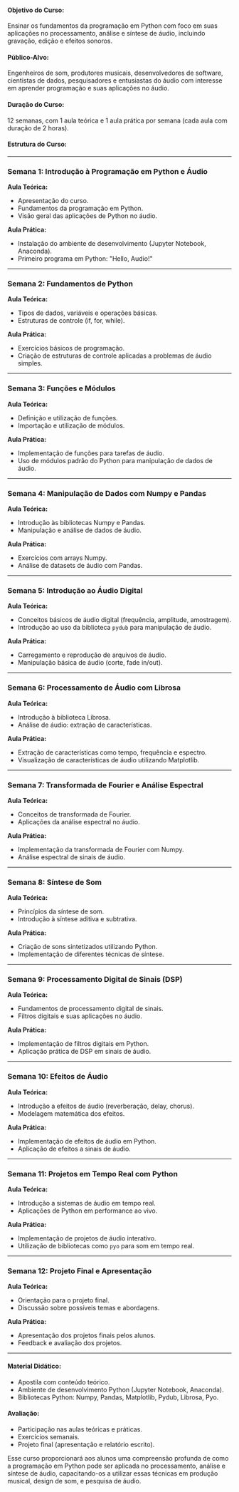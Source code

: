 #### **Objetivo do Curso:**
Ensinar os fundamentos da programação em Python com foco em suas aplicações no processamento, análise e síntese de áudio, incluindo gravação, edição e efeitos sonoros.

#### **Público-Alvo:**
Engenheiros de som, produtores musicais, desenvolvedores de software, cientistas de dados, pesquisadores e entusiastas do áudio com interesse em aprender programação e suas aplicações no áudio.

#### **Duração do Curso:**
12 semanas, com 1 aula teórica e 1 aula prática por semana (cada aula com duração de 2 horas).

#### **Estrutura do Curso:**

---

### **Semana 1: Introdução à Programação em Python e Áudio**

**Aula Teórica:**
- Apresentação do curso.
- Fundamentos da programação em Python.
- Visão geral das aplicações de Python no áudio.

**Aula Prática:**
- Instalação do ambiente de desenvolvimento (Jupyter Notebook, Anaconda).
- Primeiro programa em Python: "Hello, Audio!"

---

### **Semana 2: Fundamentos de Python**

**Aula Teórica:**
- Tipos de dados, variáveis e operações básicas.
- Estruturas de controle (if, for, while).

**Aula Prática:**
- Exercícios básicos de programação.
- Criação de estruturas de controle aplicadas a problemas de áudio simples.

---

### **Semana 3: Funções e Módulos**

**Aula Teórica:**
- Definição e utilização de funções.
- Importação e utilização de módulos.

**Aula Prática:**
- Implementação de funções para tarefas de áudio.
- Uso de módulos padrão do Python para manipulação de dados de áudio.

---

### **Semana 4: Manipulação de Dados com Numpy e Pandas**

**Aula Teórica:**
- Introdução às bibliotecas Numpy e Pandas.
- Manipulação e análise de dados de áudio.

**Aula Prática:**
- Exercícios com arrays Numpy.
- Análise de datasets de áudio com Pandas.

---

### **Semana 5: Introdução ao Áudio Digital**

**Aula Teórica:**
- Conceitos básicos de áudio digital (frequência, amplitude, amostragem).
- Introdução ao uso da biblioteca `pydub` para manipulação de áudio.

**Aula Prática:**
- Carregamento e reprodução de arquivos de áudio.
- Manipulação básica de áudio (corte, fade in/out).

---

### **Semana 6: Processamento de Áudio com Librosa**

**Aula Teórica:**
- Introdução à biblioteca Librosa.
- Análise de áudio: extração de características.

**Aula Prática:**
- Extração de características como tempo, frequência e espectro.
- Visualização de características de áudio utilizando Matplotlib.

---

### **Semana 7: Transformada de Fourier e Análise Espectral**

**Aula Teórica:**
- Conceitos de transformada de Fourier.
- Aplicações da análise espectral no áudio.

**Aula Prática:**
- Implementação da transformada de Fourier com Numpy.
- Análise espectral de sinais de áudio.

---

### **Semana 8: Síntese de Som**

**Aula Teórica:**
- Princípios da síntese de som.
- Introdução à síntese aditiva e subtrativa.

**Aula Prática:**
- Criação de sons sintetizados utilizando Python.
- Implementação de diferentes técnicas de síntese.

---

### **Semana 9: Processamento Digital de Sinais (DSP)**

**Aula Teórica:**
- Fundamentos de processamento digital de sinais.
- Filtros digitais e suas aplicações no áudio.

**Aula Prática:**
- Implementação de filtros digitais em Python.
- Aplicação prática de DSP em sinais de áudio.

---

### **Semana 10: Efeitos de Áudio**

**Aula Teórica:**
- Introdução a efeitos de áudio (reverberação, delay, chorus).
- Modelagem matemática dos efeitos.

**Aula Prática:**
- Implementação de efeitos de áudio em Python.
- Aplicação de efeitos a sinais de áudio.

---

### **Semana 11: Projetos em Tempo Real com Python**

**Aula Teórica:**
- Introdução a sistemas de áudio em tempo real.
- Aplicações de Python em performance ao vivo.

**Aula Prática:**
- Implementação de projetos de áudio interativo.
- Utilização de bibliotecas como `pyo` para som em tempo real.

---

### **Semana 12: Projeto Final e Apresentação**

**Aula Teórica:**
- Orientação para o projeto final.
- Discussão sobre possíveis temas e abordagens.

**Aula Prática:**
- Apresentação dos projetos finais pelos alunos.
- Feedback e avaliação dos projetos.

---

#### **Material Didático:**
- Apostila com conteúdo teórico.
- Ambiente de desenvolvimento Python (Jupyter Notebook, Anaconda).
- Bibliotecas Python: Numpy, Pandas, Matplotlib, Pydub, Librosa, Pyo.

#### **Avaliação:**
- Participação nas aulas teóricas e práticas.
- Exercícios semanais.
- Projeto final (apresentação e relatório escrito).

Esse curso proporcionará aos alunos uma compreensão profunda de como a programação em Python pode ser aplicada no processamento, análise e síntese de áudio, capacitando-os a utilizar essas técnicas em produção musical, design de som, e pesquisa de áudio.